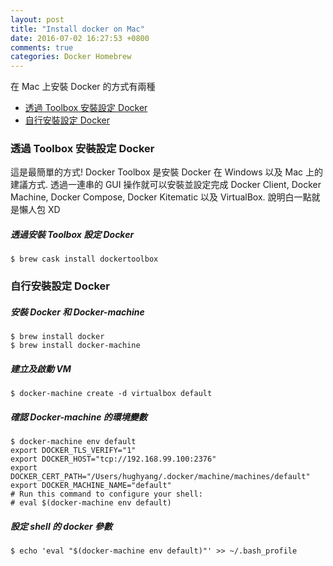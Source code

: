 ```yaml
---
layout: post
title: "Install docker on Mac"
date: 2016-07-02 16:27:53 +0800
comments: true
categories: Docker Homebrew
---
```


在 Mac 上安裝 Docker 的方式有兩種

- [透過 Toolbox 安裝設定 Docker](#toolbox)
- [自行安裝設定 Docker](#manaul)


### <span id="toolbox">透過 Toolbox 安裝設定 Docker</span>
這是最簡單的方式! Docker Toolbox 是安裝 Docker 在 Windows 以及 Mac 上的建議方式. 透過一連串的 GUI 操作就可以安裝並設定完成 Docker Client, Docker Machine, Docker Compose, Docker Kitematic 以及 VirtualBox. 說明白一點就是懶人包 XD

##### 透過安裝 Toolbox 設定 Docker
```
$ brew cask install dockertoolbox
```

### <span id="manaul">自行安裝設定 Docker</span>

##### 安裝 Docker 和 Docker-machine

```
$ brew install docker 
$ brew install docker-machine
```

##### 建立及啟動 VM 

```
$ docker-machine create -d virtualbox default
```

##### 確認 Docker-machine 的環境變數

```
$ docker-machine env default
export DOCKER_TLS_VERIFY="1"
export DOCKER_HOST="tcp://192.168.99.100:2376"
export DOCKER_CERT_PATH="/Users/hughyang/.docker/machine/machines/default"
export DOCKER_MACHINE_NAME="default"
# Run this command to configure your shell: 
# eval $(docker-machine env default)
```

##### 設定 shell 的 docker 參數

```
$ echo 'eval "$(docker-machine env default)"' >> ~/.bash_profile
```